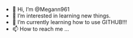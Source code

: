 - 👋 Hi, I’m @Megann961
- 👀 I’m interested in learning new things. 
- 🌱 I’m currently learning how to use GITHUB!!! 
- 📫 How to reach me ...

<!---
Megann961/Megann961 is a ✨ special ✨ repository because its `README.md` (this file) appears on your GitHub profile.
You can click the Preview link to take a look at your changes.
--->
